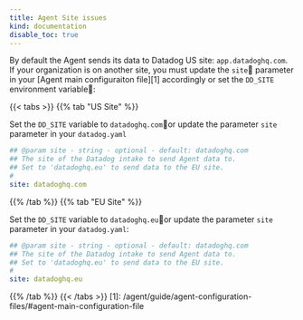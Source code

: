 ```yaml
---
title: Agent Site issues
kind: documentation
disable_toc: true
---
```


By default the Agent sends its data to Datadog US site: `app.datadoghq.com`. If your organization is on another site, you must update the `site` parameter in your [Agent main configuraiton file][1] accordingly or set the `DD_SITE` environment variable:

{{< tabs >}}
{{% tab "US Site" %}}

Set the `DD_SITE` variable to `datadoghq.com`or update the parameter `site` parameter in your `datadog.yaml`

```yaml
## @param site - string - optional - default: datadoghq.com
## The site of the Datadog intake to send Agent data to.
## Set to 'datadoghq.eu' to send data to the EU site.
#
site: datadoghq.com
```

{{% /tab %}}
{{% tab "EU Site" %}}

Set the `DD_SITE` variable to `datadoghq.eu`or update the parameter `site` parameter in your `datadog.yaml`:

```yaml
## @param site - string - optional - default: datadoghq.com
## The site of the Datadog intake to send Agent data to.
## Set to 'datadoghq.eu' to send data to the EU site.
#
site: datadoghq.eu
```

{{% /tab %}}
{{< /tabs >}}
[1]: /agent/guide/agent-configuration-files/#agent-main-configuration-file
